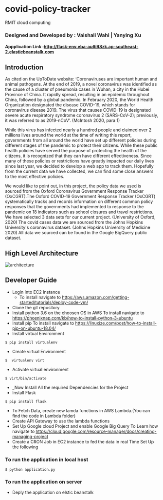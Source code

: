 
# covid-policy-tracker
RMIT cloud computing 

### Designed and Developed by : Vaishali Wahi | Yanying Xu
#### Appplication Link :http://flask-env.eba-au6i98zk.ap-southeast-2.elasticbeanstalk.com

## Introduction
As cited on the UpToDate website: ‘Coronaviruses are important human and animal pathogens. At the end of 2019, a novel coronavirus was identified as the cause of a cluster of pneumonia cases in Wuhan, a city in the Hubei Province of China. It rapidly spread, resulting in an epidemic throughout China, followed by a global pandemic. In February 2020, the World Health Organization designated the disease COVID-19, which stands for coronavirus disease 2019. The virus that causes COVID-19 is designated severe acute respiratory syndrome coronavirus 2 (SARS-CoV-2); previously, it was referred to as 2019-nCoV’. (McIntosh 2020, para 1) 

While this virus has infected nearly a hundred people and claimed over 2 millions lives around the world at the time of writing this report, governments from all around the world have set up different policies during different stages of the pandemic to protect their citizens. While these public health policies have served the purpose of protecting the health of the citizens, it is recognized that they can have different effectiveness. Since many of these policies or restrictions have greatly impacted our daily lives since last year, we decided to develop a web app to track them. Hopefully from the current data we have collected, we can find some close answers to the most effective policies. 

We would like to point out, in this project, the policy data we used is sourced from the Oxford Coronavirus Government Response Tracker (OxCGRT).The Oxford COVID-19 Government Response Tracker (OxCGRT) systematically tracks and records information on different common policy responses that the governments had implemented to response to the pandemic on 18 indicators such as school closures and travel restrictions. We have selected 3 data sets for our current project. (University of Oxford, 2020) The covid cases data we are sourced from the Johns Hopkins University's coronavirus dataset. (Johns Hopkins University of Medicine 2020) All data we sourced can be found  in the Google BigQuery public dataset.

## High Level Architecture
![architecture](https://user-images.githubusercontent.com/55371863/106376056-a3b2d980-63e5-11eb-8565-ca46b6ce903c.png)

## Developer Guide


- Login Into EC2 Instance
  - To install navigate to https://aws.amazon.com/getting-started/tutorials/deploy-code-vm/
- Clone the git repository
- Install python 3.6 on the choosen OS in AWS
  To install navigate to https://phoenixnap.com/kb/how-to-install-python-3-ubuntu
- Install pip
  To install navigate to https://linuxize.com/post/how-to-install-pip-on-ubuntu-18.04/
- Install virtual Environment
```
$ pip install virtualenv
```
- Create virtual Environment
```
$  virtualenv virt
```
- Activate virtual environment
```
$ virt/bin/activate
```
- _Now Install All the required Dependencies for the Project
- Install Flask
```
$ pip install flask
```
- To Fetch Data, create new lamda functions in AWS Lambda.(You can find the code in Lambda folder)
- Create API Gateway to use the lambda functions 
- Set Up Google cloud Project and enable Google Big Query
  To Learn how navigate to https://cloud.google.com/resource-manager/docs/creating-managing-project
- Create a CRON Job in EC2 instance to fed the data in real Time
  Set Up the following




### To run the application in local host
```
$ python application.py
```

### To run the application on server
- Deply the application on elstic beanstalk


